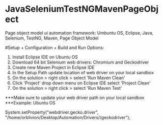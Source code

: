 # JavaSeleniumTestNGMavenPageObject
Page object model ui automation framework: Umbuntu OS, Eclipse, Java, Selenium, TestNG, Maven, Page Object Model

#Setup + Configuration + Build and Run Options:
1) Install Eclipse IDE on Ubuntu OS
2) Download 64 bit Selenium web drivers: Chromium and Geckodriver
3) Create new Maven Project in Eclipse IDE
4) In the Setup Path update location of web driver on your local sandbox
5) On the solution > right click > select 'Run Maven Clean' 
6) Click 'Project' drop down menu on Eclipse IDE select 'Project Clean'
7) On the solution > right click > select 'Run Maven Test'

***Make sure to update your web driver path on your local sandbox
***Example: Ubuntu OS

System.setProperty("webdriver.gecko.driver", "/home/orblivion/Desktop/Automation/Drivers//geckodriver");
